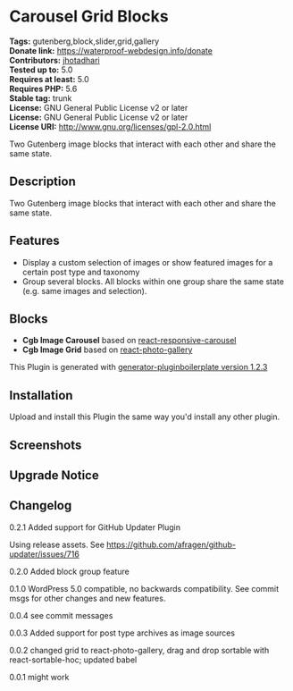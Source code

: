 # Carousel Grid Blocks #
**Tags:** gutenberg,block,slider,grid,gallery  
**Donate link:** https://waterproof-webdesign.info/donate  
**Contributors:** [jhotadhari](https://profiles.wordpress.org/jhotadhari)  
**Tested up to:** 5.0  
**Requires at least:** 5.0  
**Requires PHP:** 5.6  
**Stable tag:** trunk  
**License:** GNU General Public License v2 or later  
**License:** GNU General Public License v2 or later  
**License URI:** http://www.gnu.org/licenses/gpl-2.0.html  

Two Gutenberg image blocks that interact with each other and share the same state.


## Description ##

Two Gutenberg image blocks that interact with each other and share the same state.

## Features

- Display a custom selection of images or show featured images for a certain post type and taxonomy
- Group several blocks. All blocks within one group share the same state (e.g. same images and selection).


## Blocks

- **Cgb Image Carousel** based on [react-responsive-carousel](http://react-responsive-carousel.js.org/)
- **Cgb Image Grid** based on [react-photo-gallery](http://neptunian.github.io/react-photo-gallery/)


This Plugin is generated with [generator-pluginboilerplate version 1.2.3](https://github.com/jhotadhari/generator-pluginboilerplate)

## Installation ##
Upload and install this Plugin the same way you'd install any other plugin.


## Screenshots ##

## Upgrade Notice ##

## Changelog ##


0.2.1
Added support for GitHub Updater Plugin

Using release assets. See https://github.com/afragen/github-updater/issues/716

0.2.0
Added block group feature

0.1.0
WordPress 5.0 compatible, no backwards compatibility. See commit msgs for other changes and new features.

0.0.4
see commit messages

0.0.3
Added support for post type archives as image sources

0.0.2
changed grid to react-photo-gallery, drag and drop sortable with react-sortable-hoc;
updated babel

0.0.1
might work

